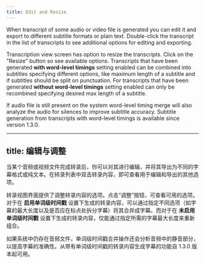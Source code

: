 ```yaml
---
title: Edit and Resize
---
```


When transcript of some audio or video file is generated you can edit it and export to different subtitle formats or plain text. Double-click the transcript in the list of transcripts to see additional options for editing and exporting.

Transcription view screen has option to resize the transcripts. Click on the "Resize" button so see available options. Transcripts that have been generated **with word-level timings** setting enabled can be combined into subtitles specifying different options, like maximum length of a subtitle and if subtitles should be split on punctuation. For transcripts that have been generated **without word-level timings** setting enabled can only be recombined specifying desired max length of a subtitle.

If audio file is still present on the system word-level timing merge will also analyze the audio for silences to improve subtitle accuracy. Subtitle generation from transcripts with word-level timings is available since version 1.3.0.

---

## title: 编辑与调整

当某个音频或视频文件完成转录后，你可以对其进行编辑，并将其导出为不同的字幕格式或纯文本。在转录列表中双击转录内容，即可查看用于编辑和导出的其他选项。

转录视图界面提供了调整转录内容的选项。点击“调整”按钮，可查看可用的选项。对于在 **启用单词级时间戳** 设置下生成的转录内容，可以通过指定不同选项（如字幕的最大长度以及是否应在标点处拆分字幕）将其合并成字幕。而对于在 **未启用单词级时间戳** 设置下生成的转录内容，仅能通过指定所需的字幕最大长度来重新组合。

如果系统中仍存在音频文件，单词级时间戳合并操作还会分析音频中的静音部分，以提高字幕的准确性。从带有单词级时间戳的转录内容生成字幕的功能自 1.3.0 版本起可用。
